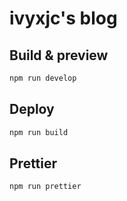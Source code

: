 # ivyxjc's blog

## Build & preview

```bash
npm run develop
```

## Deploy

```bash
npm run build
```

## Prettier

```bash
npm run prettier
```